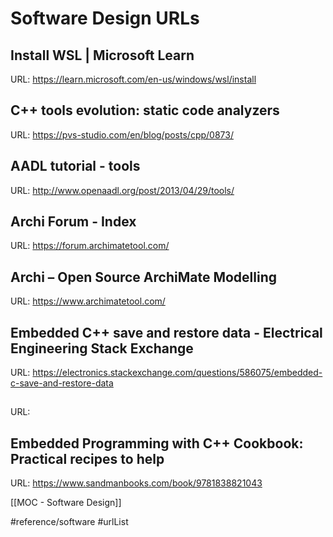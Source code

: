 # Software Design URLs

## Install WSL | Microsoft Learn
URL: https://learn.microsoft.com/en-us/windows/wsl/install
## C++ tools evolution: static code analyzers
URL: https://pvs-studio.com/en/blog/posts/cpp/0873/
## AADL tutorial - tools
URL: http://www.openaadl.org/post/2013/04/29/tools/
## Archi Forum - Index
URL: https://forum.archimatetool.com/
## Archi – Open Source ArchiMate Modelling
URL: https://www.archimatetool.com/
## Embedded C++ save and restore data - Electrical Engineering Stack Exchange
URL: https://electronics.stackexchange.com/questions/586075/embedded-c-save-and-restore-data
## 
URL: 
## Embedded Programming with C++ Cookbook: Practical recipes to help
URL: https://www.sandmanbooks.com/book/9781838821043

[[MOC - Software Design]]

#reference/software 
#urlList 

